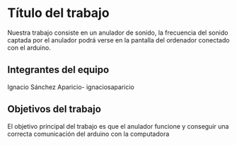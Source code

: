 # Título del trabajo

Nuestra trabajo consiste en un anulador de sonido, la frecuencia del sonido captada por el anulador podrá verse en la pantalla del ordenador conectado con el arduino.

## Integrantes del equipo

Ignacio Sánchez Aparicio- ignaciosaparicio
## Objetivos del trabajo

El objetivo principal del trabajo es que el anulador funcione y conseguir una correcta comunicación del arduino con la computadora

